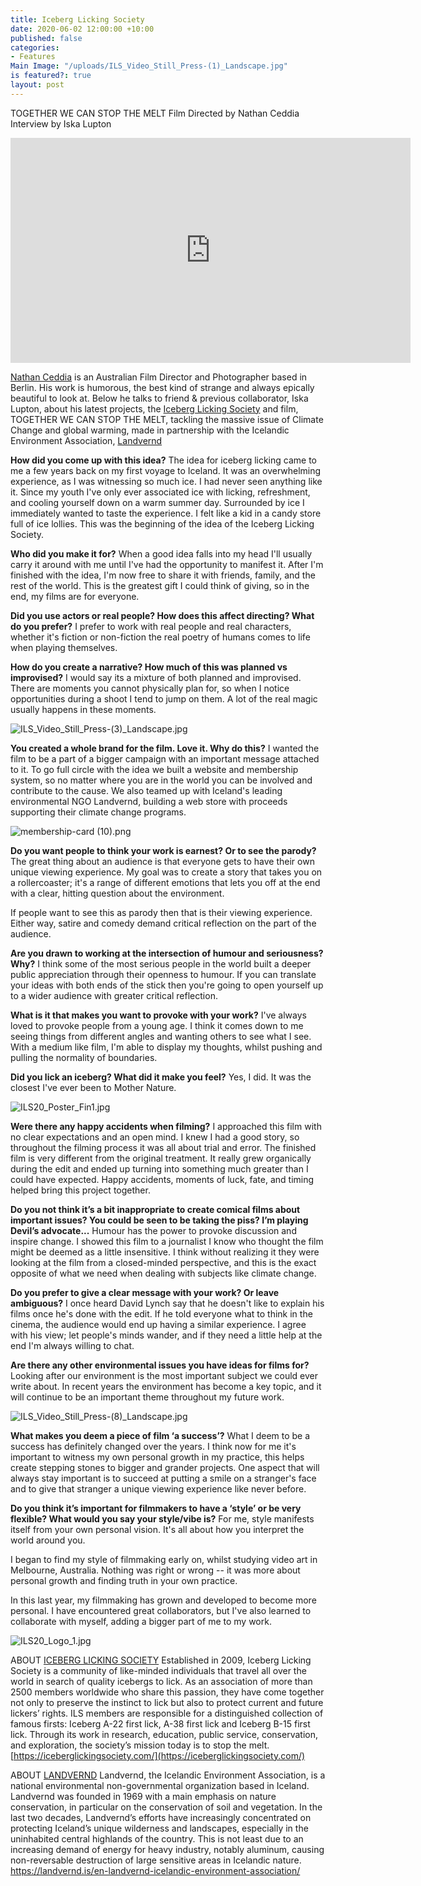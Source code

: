 ```yaml
---
title: Iceberg Licking Society
date: 2020-06-02 12:00:00 +10:00
published: false
categories:
- Features
Main Image: "/uploads/ILS_Video_Still_Press-(1)_Landscape.jpg"
is featured?: true
layout: post
---
```


TOGETHER WE CAN STOP THE MELT
Film Directed by Nathan Ceddia      
Interview by Iska Lupton

<iframe src="https://player.vimeo.com/video/424658363" width="640" height="360" frameborder="0" allow="autoplay; fullscreen" allowfullscreen></iframe>


[Nathan Ceddia](https://www.instagram.com/nathanceddia/) is an Australian Film Director and Photographer based in Berlin. His work is humorous, the best kind of strange and always epically beautiful to look at. Below he talks to friend & previous collaborator, Iska Lupton, about his latest projects, the [Iceberg Licking Society](https://www.instagram.com/iceberglickingsociety/) and film, TOGETHER WE CAN STOP THE MELT, tackling the massive issue of Climate Change and global warming, made in partnership with the Icelandic Environment Association, [Landvernd](https://www.instagram.com/landvernd/)

**How did you come up with this idea?**
The idea for iceberg licking came to me a few years back on my first voyage to Iceland. It was an overwhelming experience, as I was witnessing so much ice. I had never seen anything like it.
Since my youth I've only ever associated ice with licking, refreshment, and cooling yourself down on a warm summer day. Surrounded by ice I immediately wanted to taste the experience. I felt like a kid in a candy store full of ice lollies. This was the beginning of the idea of the Iceberg Licking Society.

**Who did you make it for?**
When a good idea falls into my head I'll usually carry it around with me until I've had the opportunity to manifest it. After I'm finished with the idea, I'm now free to share it with friends, family, and the rest of the world. This is the greatest gift I could think of giving, so in the end, my films are for everyone.    

**Did you use actors or real people? How does this affect directing? What do you prefer?**
I prefer to work with real people and real characters, whether it's fiction or non-fiction the real poetry of humans comes to life when playing themselves.

**How do you create a narrative? How much of this was planned vs improvised?**
I would say its a mixture of both planned and improvised. There are moments you cannot physically plan for, so when I notice opportunities during a shoot I tend to jump on them. A lot of the real magic usually happens in these moments.

![ILS_Video_Still_Press-(3)_Landscape.jpg](/uploads/ILS_Video_Still_Press-(3)_Landscape.jpg)

**You created a whole brand for the film. Love it. Why do this?**
I wanted the film to be a part of a bigger campaign with an important message attached to it.
To go full circle with the idea we built a website and membership system, so no matter where you are in the world you can be involved and contribute to the cause. We also teamed up with Iceland's leading environmental NGO Landvernd, building a web store with proceeds supporting their climate change programs.

![membership-card (10).png](/uploads/membership-card%20(10).png)

**Do you want people to think your work is earnest? Or to see the parody?**
The great thing about an audience is that everyone gets to have their own unique viewing experience. My goal was to create a story that takes you on a rollercoaster; it's a range of different emotions that lets you off at the end with a clear, hitting question about the environment.

If people want to see this as parody then that is their viewing experience. Either way, satire and comedy demand critical reflection on the part of the audience.

**Are you drawn to working at the intersection of humour and seriousness? Why?**
I think some of the most serious people in the world built a deeper public appreciation through their openness to humour. If you can translate your ideas with both ends of the stick then you're going to open yourself up to a wider audience with greater critical reflection.

**What is it that makes you want to provoke with your work?**
I've always loved to provoke people from a young age. I think it comes down to me seeing things from different angles and wanting others to see what I see. With a medium like film, I'm able to display my thoughts, whilst pushing and pulling the normality of boundaries.  

**Did you lick an iceberg? What did it make you feel?**
Yes, I did. It was the closest I've ever been to Mother Nature.

![ILS20_Poster_Fin1.jpg](/uploads/ILS20_Poster_Fin1.jpg)

**Were there any happy accidents when filming?**
I approached this film with no clear expectations and an open mind. I knew I had a good story, so throughout the filming process it was all about trial and error. The finished film is very different from the original treatment. It really grew organically during the edit and ended up turning into something much greater than I could have expected. Happy accidents, moments of luck, fate, and timing helped bring this project together.

**Do you not think it’s a bit inappropriate to create comical films about important issues? You could be seen to be taking the piss? I’m playing Devil’s advocate...**
Humour has the power to provoke discussion and inspire change. I showed this film to a journalist I know who thought the film might be deemed as a little insensitive. I think without realizing it they were looking at the film from a closed-minded perspective, and this is the exact opposite of what we need when dealing with subjects like climate change.

**Do you prefer to give a clear message with your work? Or leave ambiguous?**
I once heard David Lynch say that he doesn't like to explain his films once he's done with the edit. If he told everyone what to think in the cinema, the audience would end up having a similar experience. I agree with his view; let people's minds wander, and if they need a little help at the end I'm always willing to chat. 

**Are there any other environmental issues you have ideas for films for?**
Looking after our environment is the most important subject we could ever write about. In recent years the environment has become a key topic, and it will continue to be an important theme throughout my future work.

![ILS_Video_Still_Press-(8)_Landscape.jpg](/uploads/ILS_Video_Still_Press-(8)_Landscape.jpg)

**What makes you deem a piece of film ‘a success’?**
What I deem to be a success has definitely changed over the years. I think now for me it's important to witness my own personal growth in my practice, this helps create stepping stones to bigger and grander projects. One aspect that will always stay important is to succeed at putting a smile on a stranger's face and to give that stranger a unique viewing experience like never before.      

**Do you think it’s important for filmmakers to have a ‘style’ or be very flexible? What would you say your style/vibe is?**
For me, style manifests itself from your own personal vision. It's all about how you interpret the world around you. 

I began to find my style of filmmaking early on, whilst studying video art in Melbourne, Australia. Nothing was right or wrong -- it was more about personal growth and finding truth in your own practice.

In this last year, my filmmaking has grown and developed to become more personal. I have encountered great collaborators, but I've also learned to collaborate with myself, adding a bigger part of me to my work. 

![ILS20_Logo_1.jpg](/uploads/ILS20_Logo_1.jpg)

ABOUT [ICEBERG LICKING SOCIETY](https://www.instagram.com/iceberglickingsociety/)
Established in 2009, Iceberg Licking Society is a community of like-minded individuals that travel all over the world in search of quality icebergs to lick. As an association of more than 2500 members worldwide who share this passion, they have come together not only to preserve the instinct to lick but also to protect current and future lickers’ rights.  ILS members are responsible for a distinguished collection of famous firsts: Iceberg A-22 first lick, A-38 first lick and Iceberg B-15 first lick. Through its work in research, education, public service, conservation, and exploration, the society’s mission today is to stop the melt.
[https://iceberglickingsociety.com/](https://iceberglickingsociety.com/)

ABOUT [LANDVERND](https://www.instagram.com/landvernd/)
Landvernd, the Icelandic Environment Association, is a national environmental non-governmental organization based in Iceland. Landvernd was founded in 1969 with a main emphasis on nature conservation, in particular on the conservation of soil and vegetation. In the last two decades, Landvernd’s efforts have increasingly concentrated on protecting Iceland’s unique wilderness and landscapes, especially in the uninhabited central highlands of the country. This is not least due to an increasing demand of energy for heavy industry, notably aluminum, causing non-reversable destruction of large sensitive areas in Icelandic nature.
[https://landvernd.is/en-landvernd-icelandic-environment-association/ ](https://landvernd.is/en-landvernd-icelandic-environment-association/)
 
